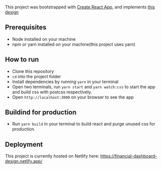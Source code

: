 This project was bootstrapped with [Create React App](https://github.com/facebook/create-react-app), and implements [this design](https://www.figma.com/file/4rNfjqrpL8L6V8Xa2wPWR6/financial_dashboard?node-id=0%3A1)

## Prerequisites

- Node installed on your machine
- npm or yarn installed on your machine(this project uses yarn)

## How to run

- Clone this repository
- `cd` into the project folder
- Install dependencies by running `yarn` in your terminal
- Open two terminals, run `yarn start` and `yarn watch:css` to start the app and build css with postcss respectively.
- Open `http://localhost:3000` on your browser to see the app

## Buildind for production

- Run `yarn build` in your terminal to build react and purge unused css for production.

## Deployment

This project is currently hosted on Netlify here: https://financial-dashboard-design.netlify.app/

